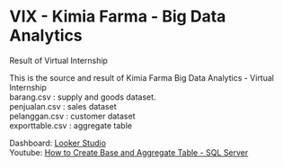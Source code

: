 # VIX - Kimia Farma - Big Data Analytics
 Result of Virtual Internship  

 This is the source and result of Kimia Farma Big Data Analytics - Virtual Internship  
 barang.csv      : supply and goods dataset.  
 penjualan.csv   : sales dataset  
 pelanggan.csv   : customer dataset  
 exporttable.csv : aggregate table  

 Dashboard: [Looker Studio](https://lookerstudio.google.com/u/0/reporting/61e7f9fb-5fb4-4c93-b0db-568806c32f33/page/qrElD)  
 Youtube: [How to Create Base and Aggregate Table - SQL Server](https://youtu.be/po1Flnqa94Q)

